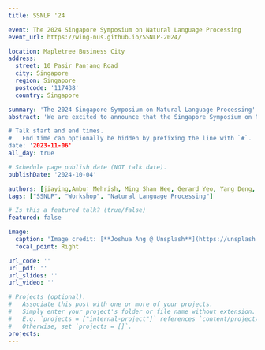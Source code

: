 ```yaml
---
title: SSNLP '24

event: The 2024 Singapore Symposium on Natural Language Processing
event_url: https://wing-nus.github.io/SSNLP-2024/

location: Mapletree Business City
address:
  street: 10 Pasir Panjang Road
  city: Singapore
  region: Singapore
  postcode: '117438'
  country: Singapore

summary: 'The 2024 Singapore Symposium on Natural Language Processing'
abstract: 'We are excited to announce that the Singapore Symposium on Natural Language Processing (SSNLP 2024) will take place on Wednesday, November 6, as a full-day event. SSNLP, an annual pre-conference workshop, gathers the Natural Language Processing community in Singapore, bringing together local students, practitioners, and faculty. It offers a valuable platform to connect, exchange ideas, and foster collaboration.

# Talk start and end times.
#   End time can optionally be hidden by prefixing the line with `#`.
date: '2023-11-06'
all_day: true

# Schedule page publish date (NOT talk date).
publishDate: '2024-10-04'

authors: [jiaying,Ambuj Mehrish, Ming Shan Hee, Gerard Yeo, Yang Deng, Anh Tuan Luu, Yixin Cao, Wenya Wang, Hao Fei]
tags: ["SSNLP", "Workshop", "Natural Language Processing"]

# Is this a featured talk? (true/false)
featured: false

image:
  caption: 'Image credit: [**Joshua Ang @ Unsplash**](https://unsplash.com/photos/singapore-lion-fountain-Gf_KqXHU-PY)'
  focal_point: Right

url_code: ''
url_pdf: ''
url_slides: ''
url_video: ''

# Projects (optional).
#   Associate this post with one or more of your projects.
#   Simply enter your project's folder or file name without extension.
#   E.g. `projects = ["internal-project"]` references `content/project/deep-learning/index.md`.
#   Otherwise, set `projects = []`.
projects:
---
```

